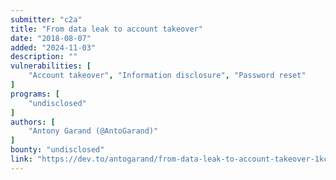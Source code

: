 ```yaml
---
submitter: "c2a"
title: "From data leak to account takeover"
date: "2018-08-07"
added: "2024-11-03"
description: ""
vulnerabilities: [
    "Account takeover", "Information disclosure", "Password reset"
]
programs: [
    "undisclosed"
]
authors: [
    "Antony Garand (@AntoGarand)"
]
bounty: "undisclosed"
link: "https://dev.to/antogarand/from-data-leak-to-account-takeover-1kck"
---
```




